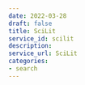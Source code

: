 ```yaml
---
date: 2022-03-28
draft: false
title: SciLit
service_id: scilit
description:
service_url: SciLit
categories:
- search
---
```



